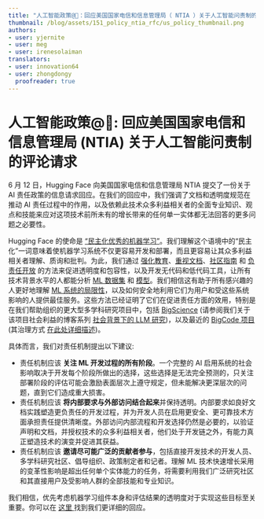 ```yaml
---
title: "人工智能政策@🤗：回应美国国家电信和信息管理局（ NTIA ）关于人工智能问责制的评论请求"
thumbnail: /blog/assets/151_policy_ntia_rfc/us_policy_thumbnail.png
authors:
- user: yjernite
- user: meg
- user: irenesolaiman
translators:
- user: innovation64
- user: zhongdongy
  proofreader: true
---
```


<h1> 人工智能政策@🤗: 回应美国国家电信和信息管理局 (NTIA) 关于人工智能问责制的评论请求 </h1>

6 月 12 日，Hugging Face 向美国国家电信和信息管理局 NTIA 提交了一份关于 AI 责任政策的信息请求回应。在我们的回应中，我们强调了文档和透明度规范在推动 AI 责任过程中的作用，以及依赖此技术众多利益相关者的全面专业知识、观点和技能来应对这项技术前所未有的增长带来的任何单一实体都无法回答的更多问题之必要性。

Hugging Face 的使命是 [“民主化优秀的机器学习”](https://huggingface.co/about)。我们理解这个语境中的“民主化”一词意味着使机器学习系统不仅更容易开发和部署，而且更容易让其众多利益相关者理解、质询和批判。为此，我们通过 [强化教育](https://huggingface.co/learn/nlp-course/chapter1/1)、[重视文档](https://huggingface.co/docs/hub/model-cards)、[社区指南](https://huggingface.co/blog/content-guidelines-update) 和 [负责任开放](https://huggingface.co/blog/ethics-soc-3) 的方法来促进透明度和包容性，以及开发无代码和低代码工具，让所有技术背景水平的人都能分析 [ML 数据集](https://huggingface.co/spaces/huggingface/data-measurements-tool) 和 [模型](https://huggingface.co/spaces/society-ethics/StableBias)。我们相信这有助于所有感兴趣的人更好地理解 [ML 系统的局限性](https://huggingface.co/blog/ethics-soc-2)，以及如何安全地利用它们为用户和受这些系统影响的人提供最佳服务。这些方法已经证明了它们在促进责任方面的效用，特别是在我们帮助组织的更大型多学科研究项目中，包括 [BigScience](https://huggingface.co/bigscience) (请参阅我们关于该项目社会利益的博客系列 [社会背景下的 LLM 研究](https://montrealethics.ai/category/columns/social-context-in-llm-research/))，以及最近的 [BigCode 项目](https://huggingface.co/bigcode) (其治理方式 [在此处详细描述](https://huggingface.co/datasets/bigcode/governance-card))。

具体而言，我们对责任机制提出以下建议:

- 责任机制应该 **关注 ML 开发过程的所有阶段**。一个完整的 AI 启用系统的社会影响取决于开发每个阶段所做出的选择，这些选择是无法完全预测的，只关注部署阶段的评估可能会激励表面层次上遵守规定，但未能解决更深层次的问题，直到它们造成重大损害。
- 责任机制应该 **将内部要求与外部访问结合起来**并保持透明。内部要求如良好文档实践塑造更负责任的开发过程，并为开发人员在启用更安全、更可靠技术方面承担责任提供清晰度。外部访问内部流程和开发选择仍然是必要的，以验证声明和文档，并授权技术的众多利益相关者，他们处于开发链之外，有能力真正塑造技术的演变并促进其获益。
- 责任机制应该 **邀请尽可能广泛的贡献者参与**，包括直接开发技术的开发人员、多学科研究社区、倡导组织、政策制定者和记者。理解 ML 技术快速增长采用的变革性影响是超出任何单个实体能力的任务，将需要利用我们广泛研究社区和其直接用户及受影响人群的全部技能和专业知识。

我们相信，优先考虑机器学习组件本身和评估结果的透明度对于实现这些目标至关重要。你可以在 <a href="/blog/assets/151_policy_ntia_rfc/HF_NTIA_RFC.pdf"> 这里 </a> 找到我们更详细的回应。

<!-- {authors} -->
